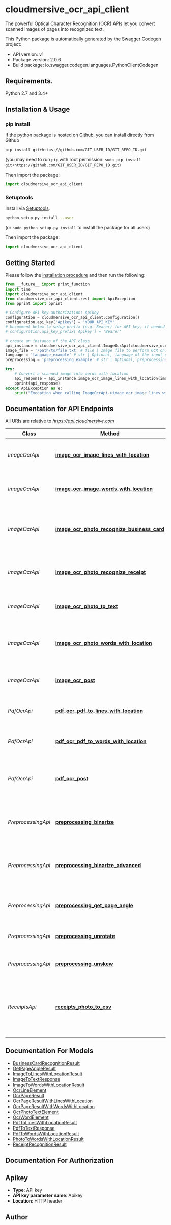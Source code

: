 # cloudmersive_ocr_api_client
The powerful Optical Character Recognition (OCR) APIs let you convert scanned images of pages into recognized text.

This Python package is automatically generated by the [Swagger Codegen](https://github.com/swagger-api/swagger-codegen) project:

- API version: v1
- Package version: 2.0.6
- Build package: io.swagger.codegen.languages.PythonClientCodegen

## Requirements.

Python 2.7 and 3.4+

## Installation & Usage
### pip install

If the python package is hosted on Github, you can install directly from Github

```sh
pip install git+https://github.com/GIT_USER_ID/GIT_REPO_ID.git
```
(you may need to run `pip` with root permission: `sudo pip install git+https://github.com/GIT_USER_ID/GIT_REPO_ID.git`)

Then import the package:
```python
import cloudmersive_ocr_api_client 
```

### Setuptools

Install via [Setuptools](http://pypi.python.org/pypi/setuptools).

```sh
python setup.py install --user
```
(or `sudo python setup.py install` to install the package for all users)

Then import the package:
```python
import cloudmersive_ocr_api_client
```

## Getting Started

Please follow the [installation procedure](#installation--usage) and then run the following:

```python
from __future__ import print_function
import time
import cloudmersive_ocr_api_client
from cloudmersive_ocr_api_client.rest import ApiException
from pprint import pprint

# Configure API key authorization: Apikey
configuration = cloudmersive_ocr_api_client.Configuration()
configuration.api_key['Apikey'] = 'YOUR_API_KEY'
# Uncomment below to setup prefix (e.g. Bearer) for API key, if needed
# configuration.api_key_prefix['Apikey'] = 'Bearer'

# create an instance of the API class
api_instance = cloudmersive_ocr_api_client.ImageOcrApi(cloudmersive_ocr_api_client.ApiClient(configuration))
image_file = '/path/to/file.txt' # file | Image file to perform OCR on.  Common file formats such as PNG, JPEG are supported.
language = 'language_example' # str | Optional, language of the input document, default is English (ENG).  Possible values are ENG (English), ARA (Arabic), ZHO (Chinese - Simplified), ZHO-HANT (Chinese - Traditional), ASM (Assamese), AFR (Afrikaans), AMH (Amharic), AZE (Azerbaijani), AZE-CYRL (Azerbaijani - Cyrillic), BEL (Belarusian), BEN (Bengali), BOD (Tibetan), BOS (Bosnian), BUL (Bulgarian), CAT (Catalan; Valencian), CEB (Cebuano), CES (Czech), CHR (Cherokee), CYM (Welsh), DAN (Danish), DEU (German), DZO (Dzongkha), ELL (Greek), ENM (Archaic/Middle English), EPO (Esperanto), EST (Estonian), EUS (Basque), FAS (Persian), FIN (Finnish), FRA (French), FRK (Frankish), FRM (Middle-French), GLE (Irish), GLG (Galician), GRC (Ancient Greek), HAT (Hatian), HEB (Hebrew), HIN (Hindi), HRV (Croatian), HUN (Hungarian), IKU (Inuktitut), IND (Indonesian), ISL (Icelandic), ITA (Italian), ITA-OLD (Old - Italian), JAV (Javanese), JPN (Japanese), KAN (Kannada), KAT (Georgian), KAT-OLD (Old-Georgian), KAZ (Kazakh), KHM (Central Khmer), KIR (Kirghiz), KOR (Korean), KUR (Kurdish), LAO (Lao), LAT (Latin), LAV (Latvian), LIT (Lithuanian), MAL (Malayalam), MAR (Marathi), MKD (Macedonian), MLT (Maltese), MSA (Malay), MYA (Burmese), NEP (Nepali), NLD (Dutch), NOR (Norwegian), ORI (Oriya), PAN (Panjabi), POL (Polish), POR (Portuguese), PUS (Pushto), RON (Romanian), RUS (Russian), SAN (Sanskrit), SIN (Sinhala), SLK (Slovak), SLV (Slovenian), SPA (Spanish), SPA-OLD (Old Spanish), SQI (Albanian), SRP (Serbian), SRP-LAT (Latin Serbian), SWA (Swahili), SWE (Swedish), SYR (Syriac), TAM (Tamil), TEL (Telugu), TGK (Tajik), TGL (Tagalog), THA (Thai), TIR (Tigrinya), TUR (Turkish), UIG (Uighur), UKR (Ukrainian), URD (Urdu), UZB (Uzbek), UZB-CYR (Cyrillic Uzbek), VIE (Vietnamese), YID (Yiddish) (optional)
preprocessing = 'preprocessing_example' # str | Optional, preprocessing mode, default is 'Auto'.  Possible values are None (no preprocessing of the image), and Auto (automatic image enhancement of the image before OCR is applied; this is recommended). (optional)

try:
    # Convert a scanned image into words with location
    api_response = api_instance.image_ocr_image_lines_with_location(image_file, language=language, preprocessing=preprocessing)
    pprint(api_response)
except ApiException as e:
    print("Exception when calling ImageOcrApi->image_ocr_image_lines_with_location: %s\n" % e)

```

## Documentation for API Endpoints

All URIs are relative to *https://api.cloudmersive.com*

Class | Method | HTTP request | Description
------------ | ------------- | ------------- | -------------
*ImageOcrApi* | [**image_ocr_image_lines_with_location**](docs/ImageOcrApi.md#image_ocr_image_lines_with_location) | **POST** /ocr/image/to/lines-with-location | Convert a scanned image into words with location
*ImageOcrApi* | [**image_ocr_image_words_with_location**](docs/ImageOcrApi.md#image_ocr_image_words_with_location) | **POST** /ocr/image/to/words-with-location | Convert a scanned image into words with location
*ImageOcrApi* | [**image_ocr_photo_recognize_business_card**](docs/ImageOcrApi.md#image_ocr_photo_recognize_business_card) | **POST** /ocr/photo/recognize/business-card | Recognize a photo of a business card, extract key business information
*ImageOcrApi* | [**image_ocr_photo_recognize_receipt**](docs/ImageOcrApi.md#image_ocr_photo_recognize_receipt) | **POST** /ocr/photo/recognize/receipt | Recognize a photo of a receipt, extract key business information
*ImageOcrApi* | [**image_ocr_photo_to_text**](docs/ImageOcrApi.md#image_ocr_photo_to_text) | **POST** /ocr/photo/toText | Convert a photo of a document into text
*ImageOcrApi* | [**image_ocr_photo_words_with_location**](docs/ImageOcrApi.md#image_ocr_photo_words_with_location) | **POST** /ocr/photo/to/words-with-location | Convert a photo of a document or receipt into words with location
*ImageOcrApi* | [**image_ocr_post**](docs/ImageOcrApi.md#image_ocr_post) | **POST** /ocr/image/toText | Convert a scanned image into text
*PdfOcrApi* | [**pdf_ocr_pdf_to_lines_with_location**](docs/PdfOcrApi.md#pdf_ocr_pdf_to_lines_with_location) | **POST** /ocr/pdf/to/lines-with-location | Convert a PDF into text lines with location
*PdfOcrApi* | [**pdf_ocr_pdf_to_words_with_location**](docs/PdfOcrApi.md#pdf_ocr_pdf_to_words_with_location) | **POST** /ocr/pdf/to/words-with-location | Convert a PDF into words with location
*PdfOcrApi* | [**pdf_ocr_post**](docs/PdfOcrApi.md#pdf_ocr_post) | **POST** /ocr/pdf/toText | Converts an uploaded PDF file into text via Optical Character Recognition.
*PreprocessingApi* | [**preprocessing_binarize**](docs/PreprocessingApi.md#preprocessing_binarize) | **POST** /ocr/preprocessing/image/binarize | Convert an image of text into a binarized (light and dark) view
*PreprocessingApi* | [**preprocessing_binarize_advanced**](docs/PreprocessingApi.md#preprocessing_binarize_advanced) | **POST** /ocr/preprocessing/image/binarize/advanced | Convert an image of text into a binary (light and dark) view with ML
*PreprocessingApi* | [**preprocessing_get_page_angle**](docs/PreprocessingApi.md#preprocessing_get_page_angle) | **POST** /ocr/preprocessing/image/get-page-angle | Get the angle of the page / document / receipt
*PreprocessingApi* | [**preprocessing_unrotate**](docs/PreprocessingApi.md#preprocessing_unrotate) | **POST** /ocr/preprocessing/image/unrotate | Detect and unrotate a document image
*PreprocessingApi* | [**preprocessing_unskew**](docs/PreprocessingApi.md#preprocessing_unskew) | **POST** /ocr/preprocessing/image/unskew | Detect and unskew a photo of a document
*ReceiptsApi* | [**receipts_photo_to_csv**](docs/ReceiptsApi.md#receipts_photo_to_csv) | **POST** /ocr/receipts/photo/to/csv | Convert a photo of a receipt into a CSV file containing structured information from the receipt


## Documentation For Models

 - [BusinessCardRecognitionResult](docs/BusinessCardRecognitionResult.md)
 - [GetPageAngleResult](docs/GetPageAngleResult.md)
 - [ImageToLinesWithLocationResult](docs/ImageToLinesWithLocationResult.md)
 - [ImageToTextResponse](docs/ImageToTextResponse.md)
 - [ImageToWordsWithLocationResult](docs/ImageToWordsWithLocationResult.md)
 - [OcrLineElement](docs/OcrLineElement.md)
 - [OcrPageResult](docs/OcrPageResult.md)
 - [OcrPageResultWithLinesWithLocation](docs/OcrPageResultWithLinesWithLocation.md)
 - [OcrPageResultWithWordsWithLocation](docs/OcrPageResultWithWordsWithLocation.md)
 - [OcrPhotoTextElement](docs/OcrPhotoTextElement.md)
 - [OcrWordElement](docs/OcrWordElement.md)
 - [PdfToLinesWithLocationResult](docs/PdfToLinesWithLocationResult.md)
 - [PdfToTextResponse](docs/PdfToTextResponse.md)
 - [PdfToWordsWithLocationResult](docs/PdfToWordsWithLocationResult.md)
 - [PhotoToWordsWithLocationResult](docs/PhotoToWordsWithLocationResult.md)
 - [ReceiptRecognitionResult](docs/ReceiptRecognitionResult.md)


## Documentation For Authorization


## Apikey

- **Type**: API key
- **API key parameter name**: Apikey
- **Location**: HTTP header


## Author



